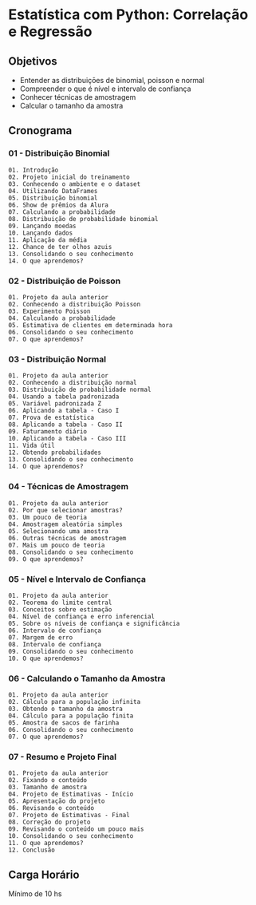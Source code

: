 # Estatística com Python: Correlação e Regressão

## Objetivos
- Entender as distribuiçōes de binomial, poisson e normal
- Compreender o que é nível e intervalo de confiança
- Conhecer técnicas de amostragem
- Calcular o tamanho da amostra

## Cronograma

### 01 - Distribuição Binomial
    01. Introdução
    02. Projeto inicial do treinamento
    03. Conhecendo o ambiente e o dataset
    04. Utilizando DataFrames
    05. Distribuição binomial
    06. Show de prêmios da Alura
    07. Calculando a probabilidade
    08. Distribuição de probabilidade binomial
    09. Lançando moedas
    10. Lançando dados
    11. Aplicação da média
    12. Chance de ter olhos azuis
    13. Consolidando o seu conhecimento
    14. O que aprendemos?
    
### 02 - Distribuição de Poisson
    01. Projeto da aula anterior
    02. Conhecendo a distribuição Poisson
    03. Experimento Poisson
    04. Calculando a probabilidade
    05. Estimativa de clientes em determinada hora
    06. Consolidando o seu conhecimento
    07. O que aprendemos?

### 03 - Distribuição Normal
    01. Projeto da aula anterior
    02. Conhecendo a distribuição normal
    03. Distribuição de probabilidade normal
    04. Usando a tabela padronizada
    05. Variável padronizada Z
    06. Aplicando a tabela - Caso I
    07. Prova de estatística
    08. Aplicando a tabela - Caso II
    09. Faturamento diário
    10. Aplicando a tabela - Caso III
    11. Vida útil
    12. Obtendo probabilidades
    13. Consolidando o seu conhecimento
    14. O que aprendemos?

### 04 - Técnicas de Amostragem
    01. Projeto da aula anterior
    02. Por que selecionar amostras?
    03. Um pouco de teoria
    04. Amostragem aleatória simples
    05. Selecionando uma amostra
    06. Outras técnicas de amostragem
    07. Mais um pouco de teoria
    08. Consolidando o seu conhecimento
    09. O que aprendemos?

### 05 - Nível e Intervalo de Confiança
    01. Projeto da aula anterior
    02. Teorema do limite central
    03. Conceitos sobre estimação
    04. Nível de confiança e erro inferencial
    05. Sobre os níveis de confiança e significância
    06. Intervalo de confiança
    07. Margem de erro
    08. Intervalo de confiança
    09. Consolidando o seu conhecimento
    10. O que aprendemos?


### 06 - Calculando o Tamanho da Amostra
    01. Projeto da aula anterior
    02. Cálculo para a população infinita
    03. Obtendo o tamanho da amostra
    04. Cálculo para a população finita
    05. Amostra de sacos de farinha
    06. Consolidando o seu conhecimento
    07. O que aprendemos?

### 07 - Resumo e Projeto Final
    01. Projeto da aula anterior
    02. Fixando o conteúdo
    03. Tamanho de amostra
    04. Projeto de Estimativas - Início
    05. Apresentação do projeto
    06. Revisando o conteúdo
    07. Projeto de Estimativas - Final
    08. Correção do projeto
    09. Revisando o conteúdo um pouco mais
    10. Consolidando o seu conhecimento
    11. O que aprendemos?
    12. Conclusão

## Carga Horário

Mínimo de 10 hs